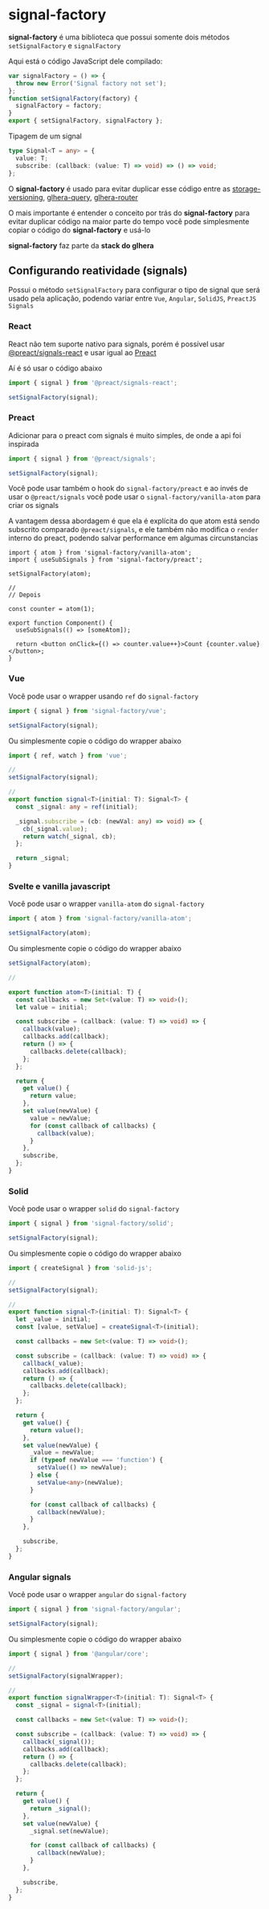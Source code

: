 # signal-factory

**signal-factory** é uma biblioteca que possui somente dois métodos `setSignalFactory` e `signalFactory`

Aqui está o código JavaScript dele compilado:

```js
var signalFactory = () => {
  throw new Error('Signal factory not set');
};
function setSignalFactory(factory) {
  signalFactory = factory;
}
export { setSignalFactory, signalFactory };
```

Tipagem de um signal

```ts
type Signal<T = any> = {
  value: T;
  subscribe: (callback: (value: T) => void) => () => void;
};
```

O **signal-factory** é usado para evitar duplicar esse código entre as [storage-versioning](https://github.com/Simple-Organization/storage-versioning), [glhera-query](https://github.com/Simple-Organization/glhera-query), [glhera-router](https://github.com/Simple-Organization/glhera-router)

O mais importante é entender o conceito por trás do **signal-factory** para evitar duplicar código na maior parte do tempo você pode simplesmente copiar o código do **signal-factory** e usá-lo

**signal-factory** faz parte da **stack do glhera**

## Configurando reatividade (signals)

Possui o método `setSignalFactory` para configurar o tipo de signal que será usado pela aplicação, podendo variar entre `Vue`, `Angular`, `SolidJS`, `PreactJS Signals`

### React

React não tem suporte nativo para signals, porém é possível usar [@preact/signals-react](https://www.npmjs.com/package/@preact/signals-react) e usar igual ao [Preact](#preact)

Aí é só usar o código abaixo

```ts
import { signal } from '@preact/signals-react';

setSignalFactory(signal);
```

### Preact

Adicionar para o preact com signals é muito simples, de onde a api foi inspirada

```ts
import { signal } from '@preact/signals';

setSignalFactory(signal);
```

Você pode usar também o hook do `signal-factory/preact` e ao invés de usar o `@preact/signals` você pode usar o `signal-factory/vanilla-atom` para criar os signals

A vantagem dessa abordagem é que ela é explícita do que atom está sendo subscrito comparado `@preact/signals`, e ele também não modifica o `render` interno do preact, podendo salvar performance em algumas circunstancias

```tsx
import { atom } from 'signal-factory/vanilla-atom';
import { useSubSignals } from 'signal-factory/preact';

setSignalFactory(atom);

//
// Depois

const counter = atom(1);

export function Component() {
  useSubSignals(() => [someAtom]);

  return <button onClick={() => counter.value++}>Count {counter.value}</button>;
}
```

### Vue

Você pode usar o wrapper usando `ref` do `signal-factory`

```ts
import { signal } from 'signal-factory/vue';

setSignalFactory(signal);
```

Ou simplesmente copie o código do wrapper abaixo

```ts
import { ref, watch } from 'vue';

//
setSignalFactory(signal);

//
export function signal<T>(initial: T): Signal<T> {
  const _signal: any = ref(initial);

  _signal.subscribe = (cb: (newVal: any) => void) => {
    cb(_signal.value);
    return watch(_signal, cb);
  };

  return _signal;
}
```

### Svelte e vanilla javascript

Você pode usar o wrapper `vanilla-atom` do `signal-factory`

```ts
import { atom } from 'signal-factory/vanilla-atom';

setSignalFactory(atom);
```

Ou simplesmente copie o código do wrapper abaixo

```ts
setSignalFactory(atom);

//

export function atom<T>(initial: T) {
  const callbacks = new Set<(value: T) => void>();
  let value = initial;

  const subscribe = (callback: (value: T) => void) => {
    callback(value);
    callbacks.add(callback);
    return () => {
      callbacks.delete(callback);
    };
  };

  return {
    get value() {
      return value;
    },
    set value(newValue) {
      value = newValue;
      for (const callback of callbacks) {
        callback(value);
      }
    },
    subscribe,
  };
}
```

### Solid

Você pode usar o wrapper `solid` do `signal-factory`

```ts
import { signal } from 'signal-factory/solid';

setSignalFactory(signal);
```

Ou simplesmente copie o código do wrapper abaixo

```ts
import { createSignal } from 'solid-js';

//
setSignalFactory(signal);

//
export function signal<T>(initial: T): Signal<T> {
  let _value = initial;
  const [value, setValue] = createSignal<T>(initial);

  const callbacks = new Set<(value: T) => void>();

  const subscribe = (callback: (value: T) => void) => {
    callback(_value);
    callbacks.add(callback);
    return () => {
      callbacks.delete(callback);
    };
  };

  return {
    get value() {
      return value();
    },
    set value(newValue) {
      _value = newValue;
      if (typeof newValue === 'function') {
        setValue(() => newValue);
      } else {
        setValue<any>(newValue);
      }

      for (const callback of callbacks) {
        callback(newValue);
      }
    },

    subscribe,
  };
}
```

### Angular signals

Você pode usar o wrapper `angular` do `signal-factory`

```ts
import { signal } from 'signal-factory/angular';

setSignalFactory(signal);
```

Ou simplesmente copie o código do wrapper abaixo

```ts
import { signal } from '@angular/core';

//
setSignalFactory(signalWrapper);

//
export function signalWrapper<T>(initial: T): Signal<T> {
  const _signal = signal<T>(initial);

  const callbacks = new Set<(value: T) => void>();

  const subscribe = (callback: (value: T) => void) => {
    callback(_signal());
    callbacks.add(callback);
    return () => {
      callbacks.delete(callback);
    };
  };

  return {
    get value() {
      return _signal();
    },
    set value(newValue) {
      _signal.set(newValue);

      for (const callback of callbacks) {
        callback(newValue);
      }
    },

    subscribe,
  };
}
```
